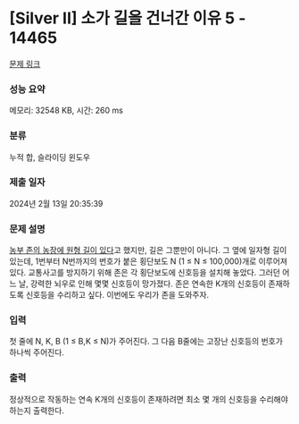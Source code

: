 # [Silver II] 소가 길을 건너간 이유 5 - 14465 

[문제 링크](https://www.acmicpc.net/problem/14465) 

### 성능 요약

메모리: 32548 KB, 시간: 260 ms

### 분류

누적 합, 슬라이딩 윈도우

### 제출 일자

2024년 2월 13일 20:35:39

### 문제 설명

<p><a href="https://www.acmicpc.net/problem/14468">농부 존의 농장에 원형 길이 있다</a>고 했지만, 길은 그뿐만이 아니다. 그 옆에 일자형 길이 있는데, 1번부터 N번까지의 번호가 붙은 횡단보도 N (1 ≤ N ≤ 100,000)개로 이루어져 있다. 교통사고를 방지하기 위해 존은 각 횡단보도에 신호등을 설치해 놓았다. 그러던 어느 날, 강력한 뇌우로 인해 몇몇 신호등이 망가졌다. 존은 연속한 K개의 신호등이 존재하도록 신호등을 수리하고 싶다. 이번에도 우리가 존을 도와주자.</p>

### 입력 

 <p>첫 줄에 N, K, B (1 ≤ B,K ≤ N)가 주어진다. 그 다음 B줄에는 고장난 신호등의 번호가 하나씩 주어진다.</p>

### 출력 

 <p>정상적으로 작동하는 연속 K개의 신호등이 존재하려면 최소 몇 개의 신호등을 수리해야 하는지 출력한다.</p>

